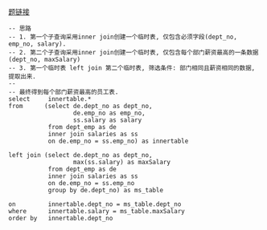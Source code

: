[题链接](https://www.nowcoder.com/practice/4a052e3e1df5435880d4353eb18a91c6?tpId=82&&tqId=29764&rp=1&ru=/activity/oj&qru=/ta/sql/question-ranking)

```shell
-- 思路
-- 1. 第一个子查询采用inner join创建一个临时表, 仅包含必须字段(dept_no, emp_no, salary).
-- 2. 第二个子查询采用inner join创建一个临时表, 仅包含每个部门薪资最高的一条数据(dept_no, maxSalary)
-- 3. 第一个临时表 left join 第二个临时表, 筛选条件: 部门相同且薪资相同的数据, 提取出来.
--
-- 最终得到每个部门薪资最高的员工表.
select     innertable.* 
from      (select de.dept_no as dept_no,
                  de.emp_no as emp_no,
                  ss.salary as salary
           from dept_emp as de
           inner join salaries as ss
           on de.emp_no = ss.emp_no) as innertable 

left join (select de.dept_no as dept_no,
                  max(ss.salary) as maxSalary
           from dept_emp as de
           inner join salaries as ss
           on de.emp_no = ss.emp_no
           group by de.dept_no) as ms_table

on         innertable.dept_no = ms_table.dept_no
where      innertable.salary = ms_table.maxSalary
order by   innertable.dept_no
```